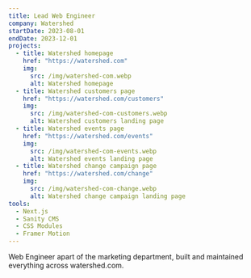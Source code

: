```yaml
---
title: Lead Web Engineer
company: Watershed
startDate: 2023-08-01
endDate: 2023-12-01
projects:
  - title: Watershed homepage
    href: "https://watershed.com"
    img:
      src: /img/watershed-com.webp
      alt: Watershed homepage
  - title: Watershed customers page
    href: "https://watershed.com/customers"
    img:
      src: /img/watershed-com-customers.webp
      alt: Watershed customers landing page
  - title: Watershed events page
    href: "https://watershed.com/events"
    img:
      src: /img/watershed-com-events.webp
      alt: Watershed events landing page
  - title: Watershed change campaign page
    href: "https://watershed.com/change"
    img:
      src: /img/watershed-com-change.webp
      alt: Watershed change campaign landing page
tools:
  - Next.js
  - Sanity CMS
  - CSS Modules
  - Framer Motion
---
```


Web Engineer apart of the marketing department, built and maintained everything across watershed.com.
